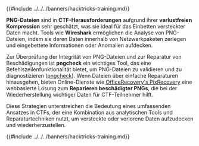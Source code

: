 {{#include ../../../banners/hacktricks-training.md}}

**PNG-Dateien** sind in **CTF-Herausforderungen** aufgrund ihrer **verlustfreien Kompression** sehr geschätzt, was sie ideal für das Einbetten versteckter Daten macht. Tools wie **Wireshark** ermöglichen die Analyse von PNG-Dateien, indem sie deren Daten innerhalb von Netzwerkpaketen zerlegen und eingebettete Informationen oder Anomalien aufdecken.

Zur Überprüfung der Integrität von PNG-Dateien und zur Reparatur von Beschädigungen ist **pngcheck** ein wichtiges Tool, das eine Befehlszeilenfunktionalität bietet, um PNG-Dateien zu validieren und zu diagnostizieren ([pngcheck](http://libpng.org/pub/png/apps/pngcheck.html)). Wenn Dateien über einfache Reparaturen hinausgehen, bieten Online-Dienste wie [OfficeRecovery's PixRecovery](https://online.officerecovery.com/pixrecovery/) eine webbasierte Lösung zum **Reparieren beschädigter PNGs**, die bei der Wiederherstellung wichtiger Daten für CTF-Teilnehmer hilft.

Diese Strategien unterstreichen die Bedeutung eines umfassenden Ansatzes in CTFs, der eine Kombination aus analytischen Tools und Reparaturtechniken nutzt, um versteckte oder verlorene Daten aufzudecken und wiederherzustellen.

{{#include ../../../banners/hacktricks-training.md}}
